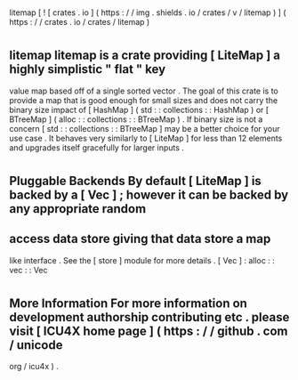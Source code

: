 #
litemap
[
!
[
crates
.
io
]
(
https
:
/
/
img
.
shields
.
io
/
crates
/
v
/
litemap
)
]
(
https
:
/
/
crates
.
io
/
crates
/
litemap
)
#
#
litemap
litemap
is
a
crate
providing
[
LiteMap
]
a
highly
simplistic
"
flat
"
key
-
value
map
based
off
of
a
single
sorted
vector
.
The
goal
of
this
crate
is
to
provide
a
map
that
is
good
enough
for
small
sizes
and
does
not
carry
the
binary
size
impact
of
[
HashMap
]
(
std
:
:
collections
:
:
HashMap
)
or
[
BTreeMap
]
(
alloc
:
:
collections
:
:
BTreeMap
)
.
If
binary
size
is
not
a
concern
[
std
:
:
collections
:
:
BTreeMap
]
may
be
a
better
choice
for
your
use
case
.
It
behaves
very
similarly
to
[
LiteMap
]
for
less
than
12
elements
and
upgrades
itself
gracefully
for
larger
inputs
.
#
#
#
Pluggable
Backends
By
default
[
LiteMap
]
is
backed
by
a
[
Vec
]
;
however
it
can
be
backed
by
any
appropriate
random
-
access
data
store
giving
that
data
store
a
map
-
like
interface
.
See
the
[
store
]
module
for
more
details
.
[
Vec
]
:
alloc
:
:
vec
:
:
Vec
#
#
More
Information
For
more
information
on
development
authorship
contributing
etc
.
please
visit
[
ICU4X
home
page
]
(
https
:
/
/
github
.
com
/
unicode
-
org
/
icu4x
)
.
